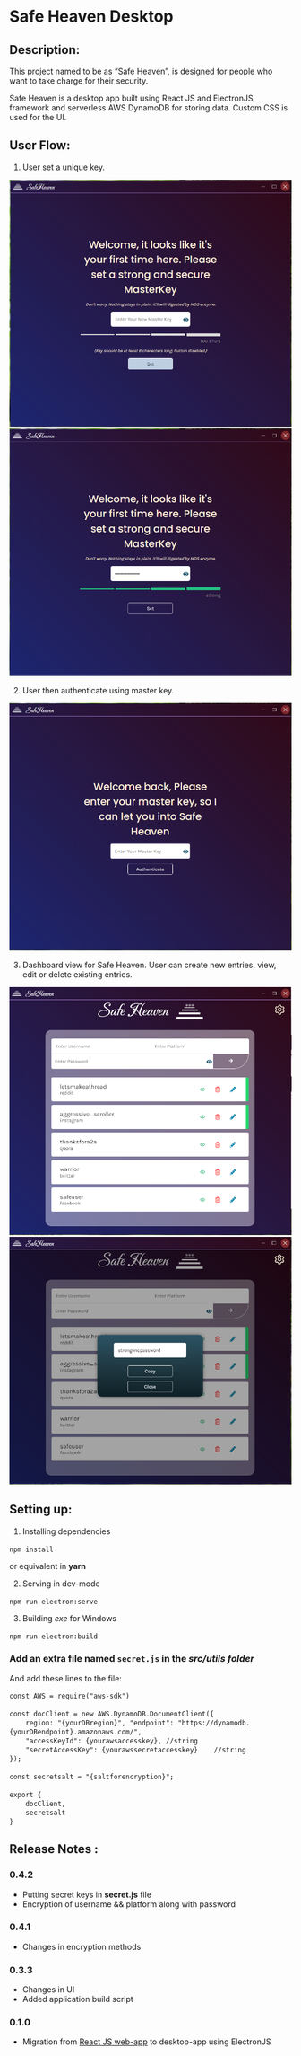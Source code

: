 # Safe Heaven Desktop

## Description:

This project named to be as “Safe Heaven”, is designed for people who want to take charge for their security. 

Safe Heaven is a desktop app built using React JS and ElectronJS framework and serverless AWS DynamoDB for storing data.
Custom CSS is used for the UI.

## User Flow: 
1. User set a unique key.

![set key page](https://github.com/sudolmin/safehaven-desktop/blob/master/shsnap/setkeypage.PNG?raw=true)
![user sets key](https://github.com/sudolmin/safehaven-desktop/blob/master/shsnap/setkeypage2.PNG?raw=true)

2. User then authenticate using master key.

![user sets key](https://github.com/sudolmin/safehaven-desktop/blob/master/shsnap/authenticate.PNG?raw=true)

3. Dashboard view for Safe Heaven. User can create new entries, view, edit or delete existing entries.

![user sets key](https://github.com/sudolmin/safehaven-desktop/blob/master/shsnap/dashboard.PNG?raw=true)
![user sets key](https://github.com/sudolmin/safehaven-desktop/blob/master/shsnap/showpwd.PNG?raw=true)

## Setting up:

1. Installing dependencies

`npm install`

or equivalent in **yarn**

2. Serving in dev-mode 

`npm run electron:serve`

3. Building *exe* for Windows

`npm run electron:build`

### Add an extra file named `secret.js` in the *src/utils folder*
And add these lines to the file:
```
const AWS = require("aws-sdk")

const docClient = new AWS.DynamoDB.DocumentClient({
    region: "{yourDBregion}", "endpoint": "https://dynamodb.{yourDBendpoint}.amazonaws.com/",
    "accessKeyId": {yourawsaccesskey}, //string
    "secretAccessKey": {yourawssecretaccesskey}    //string
});

const secretsalt = "{saltforencryption}";

export {
    docClient,
    secretsalt
}
```

## Release Notes :

### 0.4.2
* Putting secret keys in **secret.js** file
* Encryption of username && platform along with password

### 0.4.1
* Changes in encryption methods

### 0.3.3
* Changes in UI 
* Added application build script

### 0.1.0
* Migration from [React JS web-app](https://github.com/sudolmin/SafeHeaven-React) to desktop-app using ElectronJS

